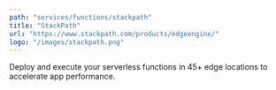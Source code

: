 ```yaml
---
path: "services/functions/stackpath"
title: "StackPath"
url: "https://www.stackpath.com/products/edgeengine/"
logo: "/images/stackpath.png"
---
```


Deploy and execute your serverless functions in 45+ edge locations to accelerate app performance.
